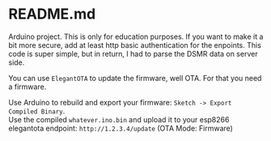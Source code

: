 # README.md

Arduino project. This is only for education purposes. If you want to make it a bit more secure, add at least http basic authentication for the enpoints.
This code is super simple, but in return, I had to parse the DSMR data on server side.

You can use `ElegantOTA` to update the firmware, well OTA. For that you need a firmware.  

Use Arduino to rebuild and export your firmware: `Sketch -> Export Compiled Binary`.  
Use the compiled `whatever.ino.bin` and upload it to your esp8266 elegantota endpoint: `http://1.2.3.4/update` (OTA Mode: Firmware)
